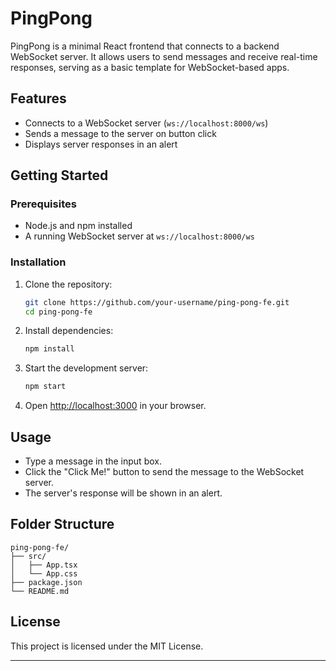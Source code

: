 # PingPong

PingPong is a minimal React frontend that connects to a backend WebSocket server. It allows users to send messages and receive real-time responses, serving as a basic template for WebSocket-based apps.

## Features

- Connects to a WebSocket server (`ws://localhost:8000/ws`)
- Sends a message to the server on button click
- Displays server responses in an alert

## Getting Started

### Prerequisites

- Node.js and npm installed
- A running WebSocket server at `ws://localhost:8000/ws`

### Installation

1. Clone the repository:
    ```sh
    git clone https://github.com/your-username/ping-pong-fe.git
    cd ping-pong-fe
    ```

2. Install dependencies:
    ```sh
    npm install
    ```

3. Start the development server:
    ```sh
    npm start
    ```

4. Open [http://localhost:3000](http://localhost:3000) in your browser.

## Usage

- Type a message in the input box.
- Click the "Click Me!" button to send the message to the WebSocket server.
- The server's response will be shown in an alert.

## Folder Structure

```
ping-pong-fe/
├── src/
│   ├── App.tsx
│   └── App.css
├── package.json
└── README.md
```

## License

This project is licensed under the MIT License.

---